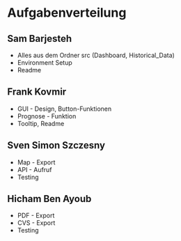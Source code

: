# Aufgabenverteilung

## Sam Barjesteh
- Alles aus dem Ordner src (Dashboard, Historical_Data)
- Environment Setup
- Readme
## Frank Kovmir
- GUI - Design, Button-Funktionen
- Prognose - Funktion
- Tooltip, Readme
## Sven Simon Szczesny
- Map - Export
- API - Aufruf
- Testing
## Hicham Ben Ayoub
- PDF - Export
- CVS - Export
- Testing
